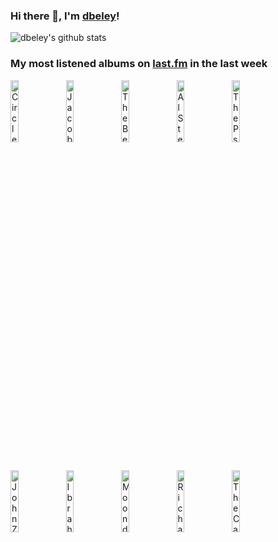 ### Hi there 👋, I'm [dbeley](https://dbeley.ovh/en)!

![dbeley's github stats](https://github-readme-stats.vercel.app/api?username=dbeley)

### My most listened albums on [last.fm](https://www.last.fm/user/d_beley) in the last week

[<img src='https://lastfm.freetls.fastly.net/i/u/300x300/4514f268974a43a7a1e7db12fe0b291e.png' width='16%' height='16%' alt='Circle Jerks - Group Sex'>](https://www.last.fm/music/circle%2bjerks/group%2bsex)&nbsp;
[<img src='https://lastfm.freetls.fastly.net/i/u/300x300/9edb624e62c14c16ccbbe6950e8e555d.jpg' width='16%' height='16%' alt='Jacob Karlzon 3 - Shine'>](https://www.last.fm/music/jacob%2bkarlzon%2b3/shine)&nbsp;
[<img src='https://lastfm.freetls.fastly.net/i/u/300x300/0da22353be514869a1787ac1443c4f26.png' width='16%' height='16%' alt='The Beach Boys - Little Deuce Coupe'>](https://www.last.fm/music/the%2bbeach%2bboys/little%2bdeuce%2bcoupe)&nbsp;
[<img src='https://lastfm.freetls.fastly.net/i/u/300x300/70befedc66a64c4787868a9fca685df1.png' width='16%' height='16%' alt='Al Stewart - Year Of The Cat'>](https://www.last.fm/music/al%2bstewart/year%2bof%2bthe%2bcat)&nbsp;
[<img src='https://lastfm.freetls.fastly.net/i/u/300x300/d6bda4123153387b2434a98ebc8de47d.jpg' width='16%' height='16%' alt='The Psychedelic Furs - Talk Talk Talk'>](https://www.last.fm/music/the%2bpsychedelic%2bfurs/talk%2btalk%2btalk)&nbsp;
<br>
[<img src='https://lastfm.freetls.fastly.net/i/u/300x300/7761a12263cc4f48aa979c2ab8330252.gif' width='16%' height='16%' alt='John Zorn - The Dreamers'>](https://www.last.fm/music/john%2bzorn/the%2bdreamers)&nbsp;
[<img src='https://lastfm.freetls.fastly.net/i/u/300x300/d3edcf148125245e6c0114b5ff6b75c1.jpg' width='16%' height='16%' alt='Ibrahim Maalouf - Dans Les Forêts De Sibérie'>](https://www.last.fm/music/ibrahim%2bmaalouf/dans%2bles%2bfor%25c3%25aats%2bde%2bsib%25c3%25a9rie)&nbsp;
[<img src='https://lastfm.freetls.fastly.net/i/u/300x300/72e8920e14114c57cc2dac8292376a30.jpg' width='16%' height='16%' alt='Moondog - The German Years 1977-1999'>](https://www.last.fm/music/moondog/the%2bgerman%2byears%2b1977-1999)&nbsp;
[<img src='https://lastfm.freetls.fastly.net/i/u/300x300/74832eca154576800d4611ecd075a4d8.jpg' width='16%' height='16%' alt='Richard & Linda Thompson - I Want To See The Bright Lights Tonight'>](https://www.last.fm/music/richard%2b%2526%2blinda%2bthompson/i%2bwant%2bto%2bsee%2bthe%2bbright%2blights%2btonight)&nbsp;
[<img src='https://lastfm.freetls.fastly.net/i/u/300x300/29d6c8a1ebb84e04ceefbc686efa8cd6.png' width='16%' height='16%' alt='The Cars - Heartbeat City'>](https://www.last.fm/music/the%2bcars/heartbeat%2bcity)&nbsp;
<br>
